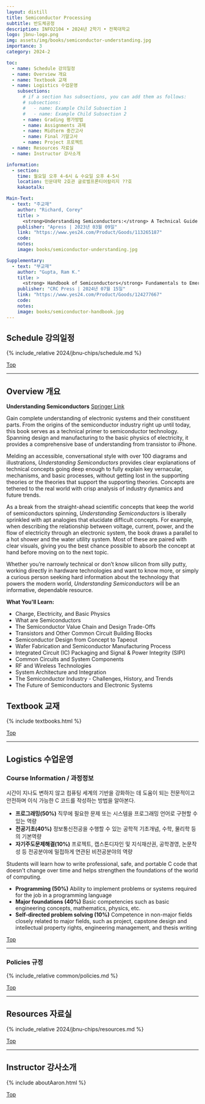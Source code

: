```yaml
---
layout: distill
title: Semiconductor Processing
subtitle: 반도체공정
description: INFO2104 • 2024년 2학기 • 전북대학교
logo: jbnu-logo.png
img: assets/img/books/semiconductor-understanding.jpg
importance: 3
category: 2024-2

toc:
  - name: Schedule 강의일정
  - name: Overview 개요
  - name: Textbook 교재
  - name: Logistics 수업운영
    subsections:
      # if a section has subsections, you can add them as follows:
      # subsections:
      #   - name: Example Child Subsection 1
      #   - name: Example Child Subsection 2
      - name: Grading 평가방법
      - name: Assignments 과제
      - name: Midterm 중간고사
      - name: Final 기말고사
      - name: Project 프로젝트
  - name: Resources 자료실
  - name: Instructor 강사소개

information:
  - section: 
    time: 월요일 오후 4-6시 & 수요일 오후 4-5시
    location: 인문대학 2호관 글로벌프론티어칼리지 ??호
    kakaotalk: 

Main-Text:
  - text: "주교재"
    author: "Richard, Corey"
    title: >
      <strong>Understanding Semiconductors:</strong> A Technical Guide for Non-Technical People
    publisher: "Apress | 2023년 03월 09일"
    link: "https://www.yes24.com/Product/Goods/113265187"
    code:
    notes:
    image: books/semiconductor-understanding.jpg

Supplementary:
  - text: "부교재"
    author: "Gupta, Ram K."
    title: >
      <strong> Handbook of Semiconductors</strong> Fundamentals to Emerging Applications
    publisher: "CRC Press | 2024년 07월 15일"
    link: "https://www.yes24.com/Product/Goods/124277667"
    code:
    notes:
    image: books/semiconductor-handbook.jpg
---
```


## Schedule 강의일정

{% include_relative 2024/jbnu-chips/schedule.md %}

<a class="btncv" href="#">Top</a>

---

## Overview 개요

<strong>Understanding Semiconductors</strong> <a href="https://link.springer.com/book/10.1007/978-1-4842-8847-4">Springer Link</a>

Gain complete understanding of electronic systems and their constituent parts. From the origins of the semiconductor industry right up until today, this book serves as a technical primer to semiconductor technology. Spanning design and manufacturing to the basic physics of electricity, it provides a comprehensive base of understanding from transistor to iPhone.

Melding an accessible, conversational style with over 100 diagrams and illustrations, _Understanding Semiconductors_ provides clear explanations of technical concepts going deep enough to fully explain key vernacular, mechanisms, and basic processes, without getting lost in the supporting theories or the theories that support the supporting theories. Concepts are tethered to the real world with crisp analysis of industry dynamics and future trends.

As a break from the straight-ahead scientific concepts that keep the world of semiconductors spinning, _Understanding Semiconductors_ is liberally sprinkled with apt analogies that elucidate difficult concepts. For example, when describing the relationship between voltage, current, power, and the flow of electricity through an electronic system, the book draws a parallel to a hot shower and the water utility system. Most of these are paired with clear visuals, giving you the best chance possible to absorb the concept at hand before moving on to the next topic.

Whether you’re narrowly technical or don’t know silicon from silly putty, working directly in hardware technologies and want to know more, or simply a curious person seeking hard information about the technology that powers the modern world, _Understanding Semiconductors_ will be an informative, dependable resource.

**What You'll Learn:**

* Charge, Electricity, and Basic Physics
* What are Semiconductors
* The Semiconductor Value Chain and Design Trade-Offs
* Transistors and Other Common Circuit Building Blocks
* Semiconductor Design from Concept to Tapeout
* Wafer Fabrication and Semiconductor Manufacturing Process
* Integrated Circuit (IC) Packaging and Signal & Power Integrity (SIPI)
* Common Circuits and System Components
* RF and Wireless Technologies
* System Architecture and Integration
* The Semiconductor Industry - Challenges, History, and Trends
* The Future of Semiconductors and Electronic Systems

## Textbook 교재

{% include textbooks.html %}

<a class="btncv" href="#">Top</a>

---

## Logistics 수업운영

### Course Information / 과정정보

시간이 지나도 변하지 않고 컴퓨팅 세계의 기반을 강화하는 데 도움이 되는 전문적이고 안전하며 이식 가능한 C 코드를 작성하는 방법을 알아본다.

- **프로그래밍(50%)** 직무에 필요한 문제 또는 시스템을 프로그래밍 언어로 구현할 수 있는 역량
- **전공기초(40%)** 정보통신전공을 수행할 수 있는 공학적 기초개념, 수학, 물리학 등의 기본역량
- **자기주도문제해결(10%)** 프로젝트, 캡스톤디자인 및 지식재산권, 공학경영, 논문작성 등 전공분야에 밀접하게 연관된 비전공분야의 역량

Students will learn how to write professional, safe, and portable C code that doesn't change over time and helps strengthen the foundations of the world of computing.

- **Programming (50%)** Ability to implement problems or systems required for the job in a programming language
- **Major foundations (40%)** Basic competencies such as basic engineering concepts, mathematics, physics, etc.
- **Self-directed problem solving (10%)** Competence in non-major fields closely related to major fields, such as project, capstone design and intellectual property rights, engineering management, and thesis writing

<a class="btncv" href="#">Top</a>

---

### Policies 규정

{% include_relative common/policies.md %}

<a class="btncv" href="#">Top</a>

---

## Resources 자료실

{% include_relative 2024/jbnu-chips/resources.md %}

<a class="btncv" href="#">Top</a>

---

## Instructor 강사소개

{% include aboutAaron.html %}

<a class="btncv" href="#">Top</a>
